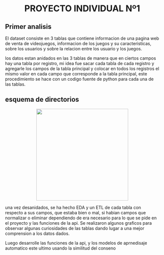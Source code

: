 # <h1 align=center> **PROYECTO INDIVIDUAL Nº1** </h1>

## Primer analisis

El dataset consiste en 3 tablas que contiene informacion de una pagina web de venta de videojuegos, informacion de los juegos y su caracteristicas, sobre los usuarios y sobre la relacion entre los usuario y los juegos.

los datos estan anidados en las 3 tablas de manera que en ciertos campos hay una tabla por registro, mi idea fue sacar cada tabla de cada registro y agregarle los campos de la tabla principal y colocar en todos los registros el mismo valor en cada campo que corresponde a la tabla principal, este procedimiento se hace con un codigo fuente de python para cada una de las tablas.

## esquema de directorios

<p align="center">
<img src="C:\\Users\\leuma\\OneDrive\\Desktop\\HENRY\\PI_PT05\\parte 1\\imagenes\\arbol.png"  height=300></p>

una vez desanidados, se ha hecho EDA y un ETL de cada tabla con respecto a sus campos, que estaba bien o mal, si
habian campos que normalizar o eliminar dependiendo de era necesario para lo que se pide en el proyecto y las funciones de la api. Se realizaron algunos graficos para observar algunas curiosidades de las tablas dando lugar a una mejor comprension a los datos dados.

Luego desarrolle las funciones de la api, y los modelos de aprnedisaje automatico este ultimo usando la similitud del conseno